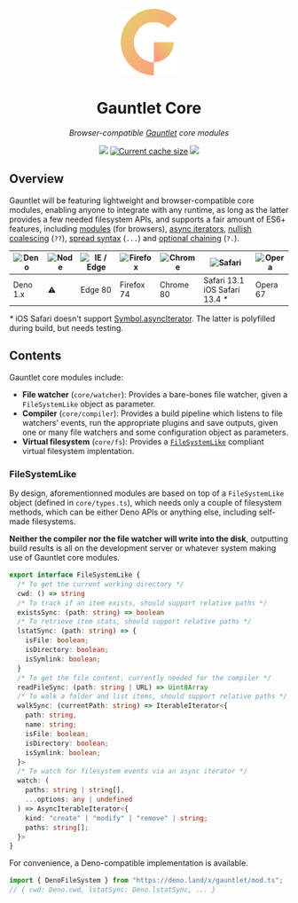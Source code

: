 <!-- deno-fmt-ignore-file -->

<p align="center">
  <img height="120" src="https://raw.githubusercontent.com/tommywalkie/gauntlet/main/.github/assets/logo.svg">
  <h1 align="center">Gauntlet Core</h1>
</p>
<p align="center">
  <i>Browser-compatible <a href="https://github.com/tommywalkie/gauntlet">Gauntlet</a> core modules</i>
</p>
<p align="center">
  <a href="https://deno.land/x/gauntlet"><img src="https://img.shields.io/endpoint?url=https%3A%2F%2Fdeno-visualizer.danopia.net%2Fshields%2Flatest-version%2Fx%2Fgauntlet%2Fmod.ts" /></a>
  <a href="https://deno-visualizer.danopia.net/dependencies-of/https/deno.land/x/gauntlet/src/core/mod.ts?rankdir=LR"><img src="https://img.shields.io/endpoint?url=https%3A%2F%2Fdeno-visualizer.danopia.net%2Fshields%2Fcache-size%2Fhttps%2Fdeno.land%2Fx%2Fgauntlet%2Fsrc%2Fcore%2Fmod.ts" alt="Current cache size" /></a>
  <a href="https://deno-visualizer.danopia.net/dependencies-of/https/deno.land/x/gauntlet/src/core/mod.ts?rankdir=LR"><img src="https://img.shields.io/endpoint?url=https%3A%2F%2Fdeno-visualizer.danopia.net%2Fshields%2Fupdates%2Fhttps%2Fdeno.land%2Fx%2Fgauntlet%2Fsrc%2Fcore%2Fmod.ts" /></a>
</p>



## Overview

Gauntlet will be featuring lightweight and browser-compatible core modules, enabling anyone to integrate with any runtime, as long as the latter provides a few needed filesystem APIs, and supports a fair amount of ES6+ features, including [modules](https://developer.mozilla.org/en-US/docs/Web/JavaScript/Guide/Modules#browser_support) (for browsers), [async iterators](https://developer.mozilla.org/en-US/docs/Web/JavaScript/Reference/Global_Objects/Symbol/asyncIterator#browser_compatibility), [nullish coalescing](https://developer.mozilla.org/en-US/docs/Web/JavaScript/Reference/Operators/Nullish_coalescing_operator#browser_compatibility)  (`??`), [spread syntax](https://developer.mozilla.org/en-US/docs/Web/JavaScript/Reference/Operators/Spread_syntax#browser_compatibility) (`...`) and [optional chaining](https://developer.mozilla.org/en-US/docs/Web/JavaScript/Reference/Operators/Optional_chaining#browser_compatibility) (`?.`).

| <img src="https://raw.githubusercontent.com/gilbarbara/logos/master/logos/deno.svg" alt="Deno" width="24px" height="24px" /> | <img src="https://nodejs.org/static/images/favicons/favicon.ico" alt="Node" width="24px" height="24px" /> | <img src="https://raw.githubusercontent.com/alrra/browser-logos/master/src/edge/edge_48x48.png" alt="IE / Edge" width="24px" height="24px" /> | <img src="https://raw.githubusercontent.com/alrra/browser-logos/master/src/firefox/firefox_48x48.png" alt="Firefox" width="24px" height="24px" /> | <img src="https://raw.githubusercontent.com/alrra/browser-logos/master/src/chrome/chrome_48x48.png" alt="Chrome" width="24px" height="24px" /> | <img src="https://raw.githubusercontent.com/alrra/browser-logos/master/src/safari/safari_48x48.png" alt="Safari" width="24px" height="24px" /> | <img src="https://raw.githubusercontent.com/alrra/browser-logos/master/src/opera/opera_48x48.png" alt="Opera" width="24px" height="24px" /> |
| ------------------------------------------------------------ | ------------------------------------------------------------ | ------------------------------------------------------------ | ------------------------------------------------------------ | ------------------------------------------------------------ | ------------------------------------------------------------ | ------------------------------------------------------------ |
| Deno 1.x                                                     | ⚠️                                                            | Edge 80                                                      | Firefox 74                                                   | Chrome 80                                                    | Safari 13.1<br />iOS Safari 13.4 _*_                         | Opera 67                                                     |

_*_ iOS Safari doesn't support [Symbol.asyncIterator](https://caniuse.com/mdn-javascript_builtins_symbol_asynciterator). The latter is polyfilled during build, but needs testing.

## Contents

Gauntlet core modules include:

- **File watcher** (`core/watcher`): Provides a bare-bones file watcher, given a `FileSystemLike` object as parameter.
- **Compiler** (`core/compiler`): Provides a build pipeline which listens to file watchers' events, run the appropriate plugins and save outputs, given one or many file watchers and some configuration object as parameters.
- **Virtual filesystem** (`core/fs`): Provides a [`FileSystemLike`](https://github.com/tommywalkie/gauntlet/tree/main/core#filesystemlike) compliant virtual filesystem implentation.

### FileSystemLike

By design, aforementionned modules are based on top of a `FileSystemLike` object (defined in `core/types.ts`), which needs only a couple of filesystem methods, which can be either Deno APIs or anything else, including self-made filesystems.

**Neither the compiler nor the file watcher will write into the disk**, outputting build results is all on the development server or whatever system making use of Gauntlet core modules. 

```typescript
export interface FileSystemLike {
  /* To get the current working directory */
  cwd: () => string
  /* To track if an item exists, should support relative paths */
  existsSync: (path: string) => boolean
  /* To retrieve item stats, should support relative paths */
  lstatSync: (path: string) => {
    isFile: boolean;
    isDirectory: boolean;
    isSymlink: boolean;
  }
  /* To get the file content, currently needed for the compiler */
  readFileSync: (path: string | URL) => Uint8Array
  /* To walk a folder and list items, should support relative paths */
  walkSync: (currentPath: string) => IterableIterator<{
    path: string,
    name: string;
    isFile: boolean;
    isDirectory: boolean;
    isSymlink: boolean;
  }>
  /* To watch for filesystem events via an async iterator */
  watch: (
    paths: string | string[], 
    ...options: any | undefined
  ) => AsyncIterableIterator<{
    kind: "create" | "modify" | "remove" | string;
    paths: string[];
  }>
}
```

For convenience, a Deno-compatible implementation is available.

```typescript
import { DenoFileSystem } from "https://deno.land/x/gauntlet/mod.ts";
// { cwd: Deno.cwd, lstatSync: Deno.lstatSync, ... }
```